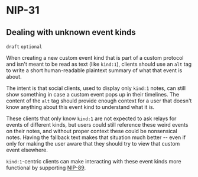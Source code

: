 # NIP-31

## Dealing with unknown event kinds

`draft` `optional`

When creating a new custom event kind that is part of a custom protocol and isn't meant to be read as text (like `kind:1`), clients should use an `alt` tag to write a short human-readable plaintext summary of what that event is about.

The intent is that social clients, used to display only `kind:1` notes, can still show something in case a custom event pops up in their timelines. The content of the `alt` tag should provide enough context for a user that doesn't know anything about this event kind to understand what it is.

These clients that only know `kind:1` are not expected to ask relays for events of different kinds, but users could still reference these weird events on their notes, and without proper context these could be nonsensical notes. Having the fallback text makes that situation much better -- even if only for making the user aware that they should try to view that custom event elsewhere.

`kind:1`-centric clients can make interacting with these event kinds more functional by supporting [NIP-89](89.md).
